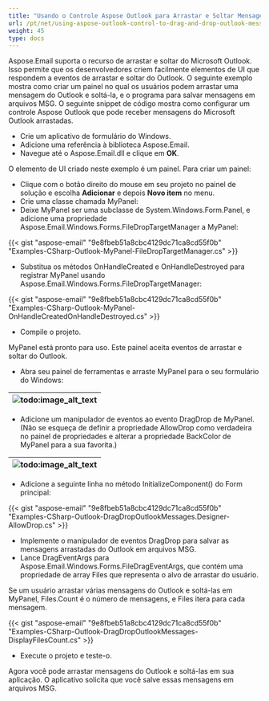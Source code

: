 ```yaml
---
title: "Usando o Controle Aspose Outlook para Arrastar e Soltar Mensagens do Outlook em Windows Forms"
url: /pt/net/using-aspose-outlook-control-to-drag-and-drop-outlook-messages-to-windows-forms/
weight: 45
type: docs
---
```



Aspose.Email suporta o recurso de arrastar e soltar do Microsoft Outlook. Isso permite que os desenvolvedores criem facilmente elementos de UI que respondem a eventos de arrastar e soltar do Outlook. O seguinte exemplo mostra como criar um painel no qual os usuários podem arrastar uma mensagem do Outlook e soltá-la, e o programa para salvar mensagens em arquivos MSG. O seguinte snippet de código mostra como configurar um controle Aspose Outlook que pode receber mensagens do Microsoft Outlook arrastadas.

- Crie um aplicativo de formulário do Windows.
- Adicione uma referência à biblioteca Aspose.Email.
- Navegue até o Aspose.Email.dll e clique em **OK**.

O elemento de UI criado neste exemplo é um painel. Para criar um painel:

- Clique com o botão direito do mouse em seu projeto no painel de solução e escolha **Adicionar** e depois **Novo item** no menu.
- Crie uma classe chamada MyPanel:
- Deixe MyPanel ser uma subclasse de System.Windows.Form.Panel, e adicione uma propriedade Aspose.Email.Windows.Forms.FileDropTargetManager a MyPanel:

{{< gist "aspose-email" "9e8fbeb51a8cbc4129dc71ca8cd55f0b" "Examples-CSharp-Outlook-MyPanel-FileDropTargetManager.cs" >}}

- Substitua os métodos OnHandleCreated e OnHandleDestroyed para registrar MyPanel usando Aspose.Email.Windows.Forms.FileDropTargetManager:

{{< gist "aspose-email" "9e8fbeb51a8cbc4129dc71ca8cd55f0b" "Examples-CSharp-Outlook-MyPanel-OnHandleCreatedOnHandleDestroyed.cs" >}}

- Compile o projeto.

MyPanel está pronto para uso. Este painel aceita eventos de arrastar e soltar do Outlook.

- Abra seu painel de ferramentas e arraste MyPanel para o seu formulário do Windows:

|![todo:image_alt_text](using-aspose-outlook-control-to-drag-and-drop-outlook-messages-to-windows-forms_1.png)|
| :- |

- Adicione um manipulador de eventos ao evento DragDrop de MyPanel. (Não se esqueça de definir a propriedade AllowDrop como verdadeira no painel de propriedades e alterar a propriedade BackColor de MyPanel para a sua favorita.)

|![todo:image_alt_text](using-aspose-outlook-control-to-drag-and-drop-outlook-messages-to-windows-forms_2.png)|
| :- |

- Adicione a seguinte linha no método InitializeComponent() do Form principal:

{{< gist "aspose-email" "9e8fbeb51a8cbc4129dc71ca8cd55f0b" "Examples-CSharp-Outlook-DragDropOutlookMessages.Designer-AllowDrop.cs" >}}

- Implemente o manipulador de eventos DragDrop para salvar as mensagens arrastadas do Outlook em arquivos MSG.
- Lance DragEventArgs para Aspose.Email.Windows.Forms.FileDragEventArgs, que contém uma propriedade de array Files que representa o alvo de arrastar do usuário.

Se um usuário arrastar várias mensagens do Outlook e soltá-las em MyPanel, Files.Count é o número de mensagens, e Files itera para cada mensagem.

{{< gist "aspose-email" "9e8fbeb51a8cbc4129dc71ca8cd55f0b" "Examples-CSharp-Outlook-DragDropOutlookMessages-DisplayFilesCount.cs" >}}

- Execute o projeto e teste-o.

Agora você pode arrastar mensagens do Outlook e soltá-las em sua aplicação. O aplicativo solicita que você salve essas mensagens em arquivos MSG.